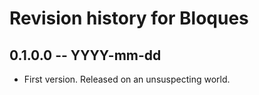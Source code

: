 # Revision history for Bloques

## 0.1.0.0 -- YYYY-mm-dd

* First version. Released on an unsuspecting world.
